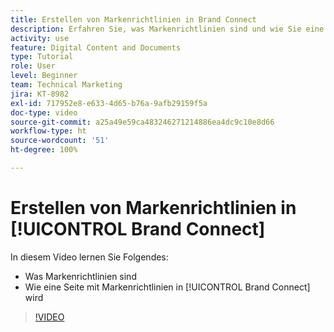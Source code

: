 ```yaml
---
title: Erstellen von Markenrichtlinien in Brand Connect
description: Erfahren Sie, was Markenrichtlinien sind und wie Sie eine Seite mit Markenrichtlinien in Brand Connect für [!UICONTROL Workfront DAM] erstellen.
activity: use
feature: Digital Content and Documents
type: Tutorial
role: User
level: Beginner
team: Technical Marketing
jira: KT-8982
exl-id: 717952e8-e633-4d65-b76a-9afb29159f5a
doc-type: video
source-git-commit: a25a49e59ca483246271214886ea4dc9c10e8d66
workflow-type: ht
source-wordcount: '51'
ht-degree: 100%

---
```


# Erstellen von Markenrichtlinien in [!UICONTROL Brand Connect]

In diesem Video lernen Sie Folgendes:

* Was Markenrichtlinien sind
* Wie eine Seite mit Markenrichtlinien in [!UICONTROL Brand Connect] wird

>[!VIDEO](https://video.tv.adobe.com/v/335244/?quality=12&learn=on)
